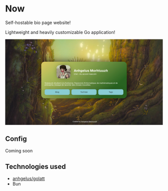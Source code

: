 # Now

Self-hostable bio page website!

Lightweight and heavily customizable Go application!

![Screenshot of the example config](./example.jpg)

## Config

Coming soon

## Technologies used

- [anhgelus/golatt](https://github.com/anhgelus/golatt)
- Bun

